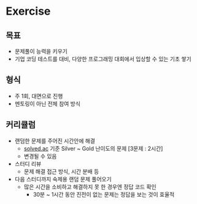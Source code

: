 # Exercise

## 목표
- 문제풀이 능력을 키우기
- 기업 코딩 테스트를 대비, 다양한 프로그래밍 대회에서 입상할 수 있는 기초 쌓기
  
## 형식
- 주 1회, 대면으로 진행
- 멘토링이 아닌 전체 참여 방식
  
## 커리큘럼
- 랜덤한 문제를 주어진 시간안에 해결
  - [solved.ac](http://solved.ac) 기준 Silver ~ Gold 난이도의 문제 [3문제 : 2시간]
  - 변경될 수 있음
- 스터디 리뷰
  - 문제 해결 접근 방식, 시간 분배 등
- 다음 스터디까지 숙제용 랜덤 문제 풀어오기
  - 많은 시간을 소비하고 해결하지 못 한 경우엔 정답 코드 확인
    - 30분 ~ 1시간 동안 진전이 없는 문제는 정답을 보는 것이 효율적
